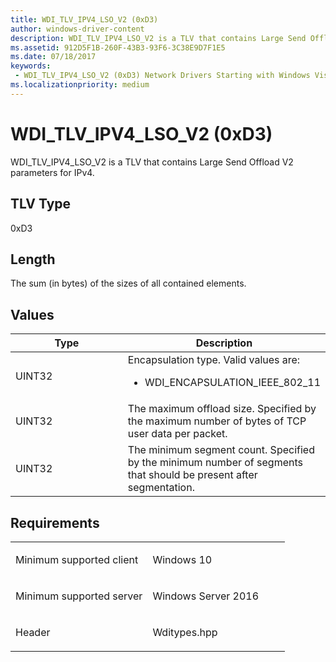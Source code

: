 ```yaml
---
title: WDI_TLV_IPV4_LSO_V2 (0xD3)
author: windows-driver-content
description: WDI_TLV_IPV4_LSO_V2 is a TLV that contains Large Send Offload V2 parameters for IPv4.
ms.assetid: 912D5F1B-260F-43B3-93F6-3C38E9D7F1E5
ms.date: 07/18/2017
keywords:
 - WDI_TLV_IPV4_LSO_V2 (0xD3) Network Drivers Starting with Windows Vista
ms.localizationpriority: medium
---
```


# WDI\_TLV\_IPV4\_LSO\_V2 (0xD3)


WDI\_TLV\_IPV4\_LSO\_V2 is a TLV that contains Large Send Offload V2 parameters for IPv4.

## TLV Type


0xD3

## Length


The sum (in bytes) of the sizes of all contained elements.

## Values


<table>
<colgroup>
<col width="50%" />
<col width="50%" />
</colgroup>
<thead>
<tr class="header">
<th>Type</th>
<th>Description</th>
</tr>
</thead>
<tbody>
<tr class="odd">
<td>UINT32</td>
<td>Encapsulation type. Valid values are:
<ul>
<li>WDI_ENCAPSULATION_IEEE_802_11</li>
</ul></td>
</tr>
<tr class="even">
<td>UINT32</td>
<td>The maximum offload size. Specified by the maximum number of bytes of TCP user data per packet.</td>
</tr>
<tr class="odd">
<td>UINT32</td>
<td>The minimum segment count. Specified by the minimum number of segments that should be present after segmentation.</td>
</tr>
</tbody>
</table>

 

Requirements
------------

<table>
<colgroup>
<col width="50%" />
<col width="50%" />
</colgroup>
<tbody>
<tr class="odd">
<td><p>Minimum supported client</p></td>
<td><p>Windows 10</p></td>
</tr>
<tr class="even">
<td><p>Minimum supported server</p></td>
<td><p>Windows Server 2016</p></td>
</tr>
<tr class="odd">
<td><p>Header</p></td>
<td>Wditypes.hpp</td>
</tr>
</tbody>
</table>

 

 




